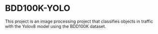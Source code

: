# BDD100K-YOLO
This project is an image processing project that classifies objects in traffic with the Yolov8 model using the BDD100K dataset. 

